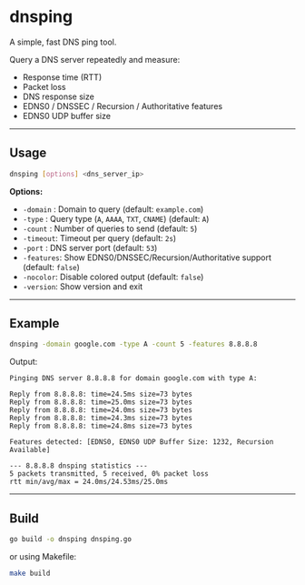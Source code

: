 # dnsping

A simple, fast DNS ping tool.

Query a DNS server repeatedly and measure:
- Response time (RTT)
- Packet loss
- DNS response size
- EDNS0 / DNSSEC / Recursion / Authoritative features
- EDNS0 UDP buffer size

---

## Usage

```bash
dnsping [options] <dns_server_ip>
```

**Options:**
- `-domain` : Domain to query (default: `example.com`)
- `-type`   : Query type (`A`, `AAAA`, `TXT`, `CNAME`) (default: `A`)
- `-count`  : Number of queries to send (default: `5`)
- `-timeout`: Timeout per query (default: `2s`)
- `-port`   : DNS server port (default: `53`)
- `-features`: Show EDNS0/DNSSEC/Recursion/Authoritative support (default: `false`)
- `-nocolor`: Disable colored output (default: `false`)
- `-version`: Show version and exit

---

## Example

```bash
dnsping -domain google.com -type A -count 5 -features 8.8.8.8
```

Output:

```
Pinging DNS server 8.8.8.8 for domain google.com with type A:

Reply from 8.8.8.8: time=24.5ms size=73 bytes
Reply from 8.8.8.8: time=25.0ms size=73 bytes
Reply from 8.8.8.8: time=24.0ms size=73 bytes
Reply from 8.8.8.8: time=24.3ms size=73 bytes
Reply from 8.8.8.8: time=24.8ms size=73 bytes

Features detected: [EDNS0, EDNS0 UDP Buffer Size: 1232, Recursion Available]

--- 8.8.8.8 dnsping statistics ---
5 packets transmitted, 5 received, 0% packet loss
rtt min/avg/max = 24.0ms/24.53ms/25.0ms
```

---

## Build

```bash
go build -o dnsping dnsping.go
```
or using Makefile:

```bash
make build
```